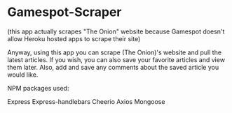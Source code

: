 # Gamespot-Scraper 

(this app actually scrapes "The Onion" website because Gamespot doesn't allow Heroku hosted apps to scrape their site)

Anyway, using this app you can scrape (The Onion)'s website and pull the latest articles. If you wish, you can also save your favorite articles and view them later. 
Also, add and save any comments about the saved article you would like.

NPM packages used:

Express
Express-handlebars
Cheerio
Axios
Mongoose
